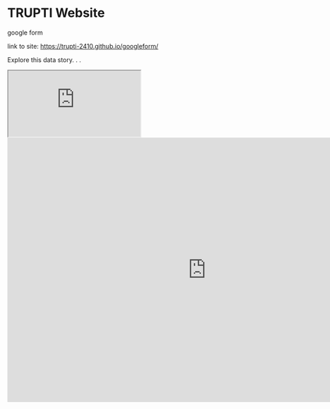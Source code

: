 # TRUPTI Website
google form

link to site: https://trupti-2410.github.io/googleform/

Explore this data story. . .
<iframe src="https://docs.google.com/spreadsheets/d/e/2PACX-1vQ3-Nd2QA0-Mvn2uEAWY_DX1H6v0bUhVBbJGGZHomPf-REaiQL-cd3PtzrqCPqoK5cbOqtiBIaJufoo/pubhtml?widget=true&amp;headers=false"></iframe>


<iframe width="900" height="600" seamless frameborder="0" scrolling="no" src="https://docs.google.com/spreadsheets/d/e/2PACX-1vQ3-Nd2QA0-Mvn2uEAWY_DX1H6v0bUhVBbJGGZHomPf-REaiQL-cd3PtzrqCPqoK5cbOqtiBIaJufoo/pubchart?oid=2105750834&amp;format=interactive"></iframe>








